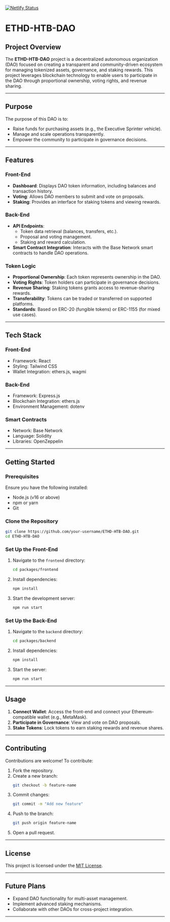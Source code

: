 [![Netlify Status](https://api.netlify.com/api/v1/badges/4b7bf808-b66a-4138-8427-7c30fefeaa49/deploy-status)](https://app.netlify.com/sites/hackthebus/deploys)

# **ETHD-HTB-DAO**

## **Project Overview**
The **ETHD-HTB-DAO** project is a decentralized autonomous organization (DAO) focused on creating a transparent and community-driven ecosystem for managing tokenized assets, governance, and staking rewards. This project leverages blockchain technology to enable users to participate in the DAO through proportional ownership, voting rights, and revenue sharing.

---

## **Purpose**
The purpose of this DAO is to:
- Raise funds for purchasing assets (e.g., the Executive Sprinter vehicle).
- Manage and scale operations transparently.
- Empower the community to participate in governance decisions.

---

## **Features**

### **Front-End**
- **Dashboard**: Displays DAO token information, including balances and transaction history.
- **Voting**: Allows DAO members to submit and vote on proposals.
- **Staking**: Provides an interface for staking tokens and viewing rewards.

### **Back-End**
- **API Endpoints**:
  - Token data retrieval (balances, transfers, etc.).
  - Proposal and voting management.
  - Staking and reward calculation.
- **Smart Contract Integration**: Interacts with the Base Network smart contracts to handle DAO operations.

### **Token Logic**
- **Proportional Ownership**: Each token represents ownership in the DAO.
- **Voting Rights**: Token holders can participate in governance decisions.
- **Revenue Sharing**: Staking tokens grants access to revenue-sharing rewards.
- **Transferability**: Tokens can be traded or transferred on supported platforms.
- **Standards**: Based on ERC-20 (fungible tokens) or ERC-1155 (for mixed use cases).

---

## **Tech Stack**
### **Front-End**
- Framework: React
- Styling: Tailwind CSS
- Wallet Integration: ethers.js, wagmi

### **Back-End**
- Framework: Express.js
- Blockchain Integration: ethers.js
- Environment Management: dotenv

### **Smart Contracts**
- Network: Base Network
- Language: Solidity
- Libraries: OpenZeppelin

---

## **Getting Started**

### **Prerequisites**
Ensure you have the following installed:
- Node.js (v16 or above)
- npm or yarn
- Git

### **Clone the Repository**
```bash
git clone https://github.com/your-username/ETHD-HTB-DAO.git
cd ETHD-HTB-DAO
```

### **Set Up the Front-End**
1. Navigate to the `frontend` directory:
   ```bash
   cd packages/frontend
   ```
2. Install dependencies:
   ```bash
   npm install
   ```
3. Start the development server:
   ```bash
   npm run start
   ```

### **Set Up the Back-End**
1. Navigate to the `backend` directory:
   ```bash
   cd packages/backend
   ```
2. Install dependencies:
   ```bash
   npm install
   ```
3. Start the server:
   ```bash
   npm run start
   ```

---

## **Usage**
1. **Connect Wallet**: Access the front-end and connect your Ethereum-compatible wallet (e.g., MetaMask).
2. **Participate in Governance**: View and vote on DAO proposals.
3. **Stake Tokens**: Lock tokens to earn staking rewards and revenue shares.

---

## **Contributing**
Contributions are welcome! To contribute:
1. Fork the repository.
2. Create a new branch:
   ```bash
   git checkout -b feature-name
   ```
3. Commit changes:
   ```bash
   git commit -m "Add new feature"
   ```
4. Push to the branch:
   ```bash
   git push origin feature-name
   ```
5. Open a pull request.

---

## **License**
This project is licensed under the [MIT License](LICENSE).

---

## **Future Plans**
- Expand DAO functionality for multi-asset management.
- Implement advanced staking mechanisms.
- Collaborate with other DAOs for cross-project integration.

---
